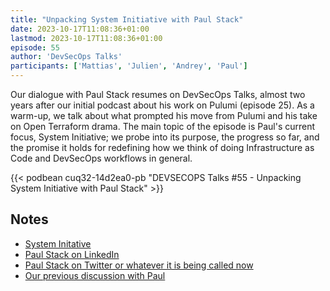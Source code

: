 ```yaml
---
title: "Unpacking System Initiative with Paul Stack"
date: 2023-10-17T11:08:36+01:00
lastmod: 2023-10-17T11:08:36+01:00
episode: 55
author: 'DevSecOps Talks'
participants: ['Mattias', 'Julien', 'Andrey', 'Paul']
---
```


Our dialogue with Paul Stack resumes on DevSecOps Talks, almost two years after our initial podcast about his work on Pulumi (episode 25). As a warm-up, we talk about what prompted his move from Pulumi and his take on Open Terraform drama. The main topic of the episode is Paul's current focus, System Initiative; we probe into its purpose, the progress so far, and the promise it holds for redefining how we think of doing Infrastructure as Code and DevSecOps workflows in general.

<!--more-->

<!-- Player -->

{{< podbean cuq32-14d2ea0-pb "DEVSECOPS Talks #55 - Unpacking System Initiative with Paul Stack" >}}

## Notes

- [System Initative](https://www.systeminit.com/)
- [Paul Stack on LinkedIn](https://www.linkedin.com/in/stack72)
- [Paul Stack on Twitter or whatever it is being called now](https://twitter.com/stack72)
- [Our previous discussion with Paul](https://devsecops.fm/episodes/25-all-the-things-you-wanted-to-know-about-pulumi-explained/)
